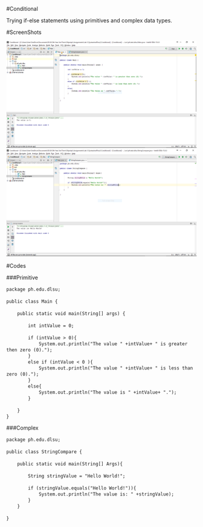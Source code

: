 #Conditional

Trying if-else statements using primitives and complex data types.

#ScreenShots

![ConditionalPrimitive](Conditional1.PNG)
![ConditionalComplex](Conditional2.PNG)

#Codes

###Primitive
~~~
package ph.edu.dlsu;

public class Main {

    public static void main(String[] args) {

        int intValue = 0;

        if (intValue > 0){
            System.out.println("The value " +intValue+ " is greater then zero (0).");
        }
        else if (intValue < 0 ){
            System.out.println("The value " +intValue+ " is less than zero (0).");
        }
        else{
            System.out.println("The value is " +intValue+ ".");
        }

    }
}
~~~

###Complex
~~~
package ph.edu.dlsu;

public class StringCompare {

    public static void main(String[] Args){

        String stringValue = "Hello World!";

        if (stringValue.equals("Hello World!")){
            System.out.println("The value is: " +stringValue);
        }
    }

}

~~~
